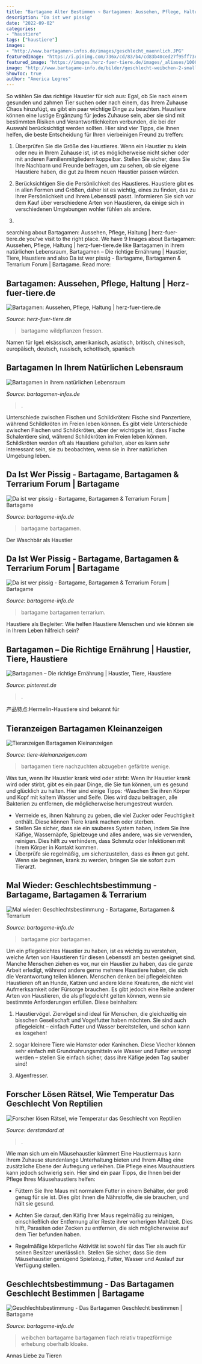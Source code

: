 ```yaml
---
title: "Bartagame Alter Bestimmen ~ Bartagamen: Aussehen, Pflege, Haltung"
description: "Da ist wer pissig"
date: "2022-09-02"
categories:
- "haustiere"
tags: ["haustiere"]
images:
- "http://www.bartagamen-infos.de/images/geschlecht_maennlich.JPG"
featuredImage: "https://i.pinimg.com/736x/cd/83/b4/cd83b40ced27f95ff73e53dcbc548cc9.jpg"
featured_image: "https://images.herz-fuer-tiere.de/images/_aliases/1000w/9/6/3/8/248369-1-de-DE/Bartagame_Inline2.jpg"
image: "http://www.bartagame-info.de/bilder/geschlecht-weibchen-2-small.jpg"
ShowToc: true
author: "America Legros"
---
```



So wählen Sie das richtige Haustier für sich aus: Egal, ob Sie nach einem gesunden und zahmen Tier suchen oder nach einem, das Ihrem Zuhause Chaos hinzufügt, es gibt ein paar wichtige Dinge zu beachten.
Haustiere können eine lustige Ergänzung für jedes Zuhause sein, aber sie sind mit bestimmten Risiken und Verantwortlichkeiten verbunden, die bei der Auswahl berücksichtigt werden sollten. Hier sind vier Tipps, die Ihnen helfen, die beste Entscheidung für Ihren vierbeinigen Freund zu treffen:
1. Überprüfen Sie die Größe des Haustieres. Wenn ein Haustier zu klein oder neu in Ihrem Zuhause ist, ist es möglicherweise nicht sicher oder mit anderen Familienmitgliedern koppelbar. Stellen Sie sicher, dass Sie Ihre Nachbarn und Freunde befragen, um zu sehen, ob sie eigene Haustiere haben, die gut zu Ihrem neuen Haustier passen würden.

2. Berücksichtigen Sie die Persönlichkeit des Haustieres. Haustiere gibt es in allen Formen und Größen, daher ist es wichtig, eines zu finden, das zu Ihrer Persönlichkeit und Ihrem Lebensstil passt. Informieren Sie sich vor dem Kauf über verschiedene Arten von Haustieren, da einige sich in verschiedenen Umgebungen wohler fühlen als andere.

3.

	

		
searching about Bartagamen: Aussehen, Pflege, Haltung | herz-fuer-tiere.de you've visit to the right place. We have 9 Images about Bartagamen: Aussehen, Pflege, Haltung | herz-fuer-tiere.de like Bartagamen in ihrem natürlichen Lebensraum, Bartagamen – Die richtige Ernährung | Haustier, Tiere, Haustiere and also Da ist wer pissig - Bartagame, Bartagamen &amp; Terrarium Forum | Bartagame. Read more:
		
    
## Bartagamen: Aussehen, Pflege, Haltung | Herz-fuer-tiere.de

<img loading=lazy src="https://images.herz-fuer-tiere.de/images/_aliases/1000w/9/6/3/8/248369-1-de-DE/Bartagame_Inline2.jpg" onerror="this.onerror=null;this.src='https://tse3.mm.bing.net/th?id=OIP.M--7PQdPZ6xiRvFQLQjR5wHaE8&amp;pid=15.1';" alt="Bartagamen: Aussehen, Pflege, Haltung | herz-fuer-tiere.de">

_Source: herz-fuer-tiere.de_

>bartagame wildpflanzen fressen. 

	

Namen für Igel: elsässisch, amerikanisch, asiatisch, britisch, chinesisch, europäisch, deutsch, russisch, schottisch, spanisch

    
## Bartagamen In Ihrem Natürlichen Lebensraum

<img loading=lazy src="http://www.bartagamen-infos.de/images/geschlecht_maennlich.JPG" onerror="this.onerror=null;this.src='https://tse3.mm.bing.net/th?id=OIP.5lP0tON9LgYrIz99NyTgIAHaF7&amp;pid=15.1';" alt="Bartagamen in ihrem natürlichen Lebensraum">

_Source: bartagamen-infos.de_

>. 

	

Unterschiede zwischen Fischen und Schildkröten: Fische sind Panzertiere, während Schildkröten im Freien leben können.
Es gibt viele Unterschiede zwischen Fischen und Schildkröten, aber der wichtigste ist, dass Fische Schalentiere sind, während Schildkröten im Freien leben können. Schildkröten werden oft als Haustiere gehalten, aber es kann sehr interessant sein, sie zu beobachten, wenn sie in ihrer natürlichen Umgebung leben.

    
## Da Ist Wer Pissig - Bartagame, Bartagamen &amp; Terrarium Forum | Bartagame

<img loading=lazy src="http://s2.up.picr.de/5454371.jpg" onerror="this.onerror=null;this.src='https://tse3.mm.bing.net/th?id=OIP.rw0r1vFdGxF7k4P-B7HhWgHaE8&amp;pid=15.1';" alt="Da ist wer pissig - Bartagame, Bartagamen &amp; Terrarium Forum | Bartagame">

_Source: bartagame-info.de_

>bartagame bartagamen. 

	

Der Waschbär als Haustier

    
## Da Ist Wer Pissig - Bartagame, Bartagamen &amp; Terrarium Forum | Bartagame

<img loading=lazy src="http://s5.up.picr.de/5454376.jpg" onerror="this.onerror=null;this.src='https://tse3.mm.bing.net/th?id=OIP.KzU5ZvMDRKRxyQtZS0wpDgHaE8&amp;pid=15.1';" alt="Da ist wer pissig - Bartagame, Bartagamen &amp; Terrarium Forum | Bartagame">

_Source: bartagame-info.de_

>bartagame bartagamen terrarium. 

	

Haustiere als Begleiter: Wie helfen Haustiere Menschen und wie können sie in Ihrem Leben hilfreich sein?

    
## Bartagamen – Die Richtige Ernährung | Haustier, Tiere, Haustiere

<img loading=lazy src="https://i.pinimg.com/736x/cd/83/b4/cd83b40ced27f95ff73e53dcbc548cc9.jpg" onerror="this.onerror=null;this.src='https://tse4.mm.bing.net/th?id=OIP.BXtLMY-27RgGX_Kz88dlfwHaE8&amp;pid=15.1';" alt="Bartagamen – Die richtige Ernährung | Haustier, Tiere, Haustiere">

_Source: pinterest.de_

>. 

	

产品特点:Hermelin-Haustiere sind bekannt für

    
## Tieranzeigen Bartagamen Kleinanzeigen

<img loading=lazy src="http://www.tiere-kleinanzeigen.com/export/20120101190849.jpg" onerror="this.onerror=null;this.src='https://tse1.mm.bing.net/th?id=OIP.eJZR3nXCWiIYmQneTop5YwHaLH&amp;pid=15.1';" alt="Tieranzeigen Bartagamen Kleinanzeigen">

_Source: tiere-kleinanzeigen.com_

>bartagamen tiere nachzuchten abzugeben gefärbte wenige. 

	

Was tun, wenn Ihr Haustier krank wird oder stirbt:
Wenn Ihr Haustier krank wird oder stirbt, gibt es ein paar Dinge, die Sie tun können, um es gesund und glücklich zu halten. Hier sind einige Tipps:
-Waschen Sie ihren Körper und Kopf mit kaltem Wasser und Seife. Dies wird dazu beitragen, alle Bakterien zu entfernen, die möglicherweise herumgestreut wurden.
- Vermeide es, ihnen Nahrung zu geben, die viel Zucker oder Feuchtigkeit enthält. Diese können Tiere krank machen oder sterben.
- Stellen Sie sicher, dass sie ein sauberes System haben, indem Sie ihre Käfige, Wassernäpfe, Spielzeuge und alles andere, was sie verwenden, reinigen. Dies hilft zu verhindern, dass Schmutz oder Infektionen mit ihrem Körper in Kontakt kommen.
- Überprüfe sie regelmäßig, um sicherzustellen, dass es ihnen gut geht. Wenn sie beginnen, krank zu werden, bringen Sie sie sofort zum Tierarzt.

    
## Mal Wieder: Geschlechtsbestimmung - Bartagame, Bartagamen &amp; Terrarium

<img loading=lazy src="http://s1.up.picr.de/5076027.jpg" onerror="this.onerror=null;this.src='https://tse3.mm.bing.net/th?id=OIP.q-0xK_yeYHK75rECwcR-OAHaFj&amp;pid=15.1';" alt="Mal wieder: Geschlechtsbestimmung - Bartagame, Bartagamen &amp; Terrarium">

_Source: bartagame-info.de_

>bartagame picr bartagamen. 

	

Um ein pflegeleichtes Haustier zu haben, ist es wichtig zu verstehen, welche Arten von Haustieren für diesen Lebensstil am besten geeignet sind. Manche Menschen ziehen es vor, nur ein Haustier zu haben, das die ganze Arbeit erledigt, während andere gerne mehrere Haustiere haben, die sich die Verantwortung teilen können.
Menschen denken bei pflegeleichten Haustieren oft an Hunde, Katzen und andere kleine Kreaturen, die nicht viel Aufmerksamkeit oder Fürsorge brauchen. Es gibt jedoch eine Reihe anderer Arten von Haustieren, die als pflegeleicht gelten können, wenn sie bestimmte Anforderungen erfüllen. Diese beinhalten:
1) Haustiervögel. Ziervögel sind ideal für Menschen, die gleichzeitig ein bisschen Gesellschaft und Vogelfutter haben möchten. Sie sind auch pflegeleicht – einfach Futter und Wasser bereitstellen, und schon kann es losgehen!

2) sogar kleinere Tiere wie Hamster oder Kaninchen. Diese Viecher können sehr einfach mit Grundnahrungsmitteln wie Wasser und Futter versorgt werden – stellen Sie einfach sicher, dass ihre Käfige jeden Tag sauber sind!

3) Algenfresser.

    
## Forscher Lösen Rätsel, Wie Temperatur Das Geschlecht Von Reptilien

<img loading=lazy src="https://images.derstandard.at/img/2017/06/14/Bartagame-2.jpg?tc=12&amp;s=dd52270c" onerror="this.onerror=null;this.src='https://tse3.mm.bing.net/th?id=OIP.FPCjYDlQIBcaKRDCDXEdZgDYEg&amp;pid=15.1';" alt="Forscher lösen Rätsel, wie Temperatur das Geschlecht von Reptilien">

_Source: derstandard.at_

>. 

	

Wie man sich um ein Mäusehaustier kümmert
Eine Haustiermaus kann Ihrem Zuhause stundenlange Unterhaltung bieten und Ihrem Alltag eine zusätzliche Ebene der Aufregung verleihen. Die Pflege eines Maushaustiers kann jedoch schwierig sein. Hier sind ein paar Tipps, die Ihnen bei der Pflege Ihres Mäusehaustiers helfen:
- Füttern Sie Ihre Maus mit normalem Futter in einem Behälter, der groß genug für sie ist. Dies gibt ihnen die Nährstoffe, die sie brauchen, und hält sie gesund.

- Achten Sie darauf, den Käfig Ihrer Maus regelmäßig zu reinigen, einschließlich der Entfernung aller Reste ihrer vorherigen Mahlzeit. Dies hilft, Parasiten oder Zecken zu entfernen, die sich möglicherweise auf dem Tier befunden haben.

- Regelmäßige körperliche Aktivität ist sowohl für das Tier als auch für seinen Besitzer unerlässlich. Stellen Sie sicher, dass Sie dem Mäusehaustier genügend Spielzeug, Futter, Wasser und Auslauf zur Verfügung stellen.

    
## Geschlechtsbestimmung - Das Bartagamen Geschlecht Bestimmen | Bartagame

<img loading=lazy src="http://www.bartagame-info.de/bilder/geschlecht-weibchen-2-small.jpg" onerror="this.onerror=null;this.src='https://tse3.mm.bing.net/th?id=OIP.4ZeOp8qSimAhqbRdMKEUOgAAAA&amp;pid=15.1';" alt="Geschlechtsbestimmung - Das Bartagamen Geschlecht bestimmen | Bartagame">

_Source: bartagame-info.de_

>weibchen bartagame bartagamen flach relativ trapezförmige erhebung oberhalb kloake. 

	

Annas Liebe zu Tieren

